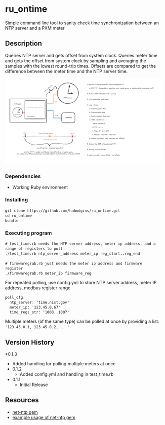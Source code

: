 # ru_ontime

Simple command line tool to sanity check time synchronization between an NTP server and a PXM meter

## Description

Queries NTP server and gets offset from system clock. Queries meter time and gets the offset from system clock by sampling and averaging the samples with the lowest round-trip times. Offsets are compared to get the difference between the meter time and the NTP server time.

![diagram](assets/diagram.png)

### Dependencies

* Working Ruby environment

### Installing

```
git clone https://github.com/hahodgins/ru_ontime.git
cd ru_ontime
bundle
```

### Executing program

```
# test_time.rb needs the NTP server address, meter ip address, and a range of registers to poll
./test_time.rb ntp_server_address meter_ip reg_start..reg_end

# firmwaregrab.rb just needs the meter ip address and firmware register
./firmwaregrab.rb meter_ip firmware_reg
```

For repeated polling, use config.yml to store NTP server address, meter IP address, modbus register range
```
poll_cfg:
  ntp_server: 'time.nist.gov'
  meter_ip: '123.45.0.67'
  time_regs_str: '1000..1007'
```
Multiple meters (of the same type) can be polled at once by providing a list: `'123.45.0.1, 123.45.0.2, ...'`

## Version History

*0.1.3
   * Added handling for polling multiple meters at once
* 0.1.2
   * Added config.yml and handling in test_time.rb 
* 0.1.1
   * Initial Release

## Resources

* [net-ntp gem](https://github.com/zencoder/net-ntp)
* [example usage of net-ntp gem](https://codingkata.tardate.com/ruby/ntp/example.rb)
